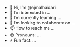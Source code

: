 - 👋 Hi, I’m @ajmalhaidari
- 👀 I’m interested in ...
- 🌱 I’m currently learning ...
- 💞️ I’m looking to collaborate on ...
- 📫 How to reach me ...
- 😄 Pronouns: ...
- ⚡ Fun fact: ...

<!---
ajmalhaidari/ajmalhaidari is a ✨ special ✨ repository because its `README.md` (this file) appears on your GitHub profile.
You can click the Preview link to take a look at your changes.
--->
